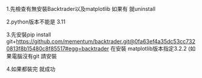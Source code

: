 1.先檢查有無安裝Backtrader以及matplotlib  如果有  就uninstall

2.python版本不能是 3.11

3.先安裝pip install git+https://github.com/mementum/backtrader.git@0fa63ef4a35dc53cc7320813f8b15480c8f85517#egg=backtrader
在安裝 matplotlib版本指定3.2.2  (如果電腦沒有git  請安裝

4.如果都裝完  就成功 